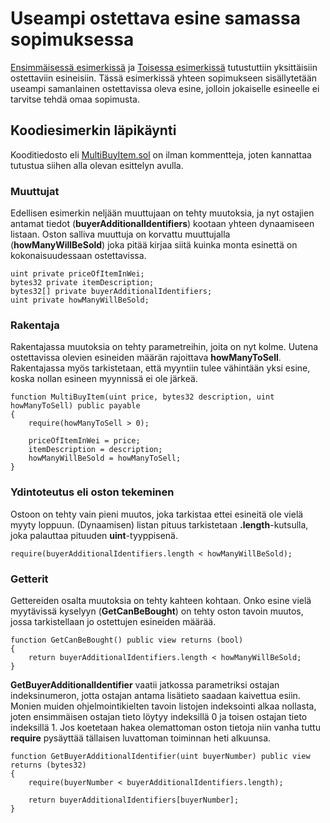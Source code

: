 # Useampi ostettava esine samassa sopimuksessa
[Ensimmäisessä esimerkissä](../01-Yksinkertainen_ostettava_esine/README.md) ja [Toisessa esimerkissä](../02-Toiminnallisempi_ostettava_esine/README.md) tutustuttiin yksittäisiin ostettaviin esineisiin. Tässä esimerkissä yhteen sopimukseen sisällytetään useampi samanlainen ostettavissa oleva esine, jolloin jokaiselle esineelle ei tarvitse tehdä omaa sopimusta.

## Koodiesimerkin läpikäynti
Kooditiedosto eli [MultiBuyItem.sol](MultiBuyItem.sol) on ilman kommentteja, joten kannattaa tutustua siihen alla olevan esittelyn avulla.

### Muuttujat
Edellisen esimerkin neljään muuttujaan on tehty muutoksia, ja nyt ostajien antamat tiedot (**buyerAdditionalIdentifiers**) kootaan yhteen dynaamiseen listaan. Oston salliva muuttuja on korvattu muuttujalla (**howManyWillBeSold**) joka pitää kirjaa siitä kuinka monta esinettä on kokonaisuudessaan ostettavissa.
```
uint private priceOfItemInWei;
bytes32 private itemDescription;
bytes32[] private buyerAdditionalIdentifiers;
uint private howManyWillBeSold;
```

### Rakentaja
Rakentajassa muutoksia on tehty parametreihin, joita on nyt kolme. Uutena ostettavissa olevien esineiden määrän rajoittava **howManyToSell**. Rakentajassa myös tarkistetaan, että myyntiin tulee vähintään yksi esine, koska nollan esineen myynnissä ei ole järkeä.
```
function MultiBuyItem(uint price, bytes32 description, uint howManyToSell) public payable
{
	require(howManyToSell > 0);
	
	priceOfItemInWei = price;
	itemDescription = description;
	howManyWillBeSold = howManyToSell;
}
```

### Ydintoteutus eli oston tekeminen
Ostoon on tehty vain pieni muutos, joka tarkistaa ettei esineitä ole vielä myyty loppuun. (Dynaamisen) listan pituus tarkistetaan **.length**-kutsulla, joka palauttaa pituuden **uint**-tyyppisenä.
```
require(buyerAdditionalIdentifiers.length < howManyWillBeSold);
```

### Getterit
Gettereiden osalta muutoksia on tehty kahteen kohtaan. Onko esine vielä myytävissä kyselyyn (**GetCanBeBought**) on tehty oston tavoin muutos, jossa tarkistellaan jo ostettujen esineiden määrää.
```
function GetCanBeBought() public view returns (bool)
{
	return buyerAdditionalIdentifiers.length < howManyWillBeSold;
}
```

**GetBuyerAdditionalIdentifier** vaatii jatkossa parametriksi ostajan indeksinumeron, jotta ostajan antama lisätieto saadaan kaivettua esiin. Monien muiden ohjelmointikielten tavoin listojen indeksointi alkaa nollasta, joten ensimmäisen ostajan tieto löytyy indeksillä 0 ja toisen ostajan tieto indeksillä 1. Jos koetetaan hakea olemattoman oston tietoja niin vanha tuttu **require** pysäyttää tällaisen luvattoman toiminnan heti alkuunsa.
```
function GetBuyerAdditionalIdentifier(uint buyerNumber) public view returns (bytes32)
{
	require(buyerNumber < buyerAdditionalIdentifiers.length);
	
	return buyerAdditionalIdentifiers[buyerNumber];
}
```